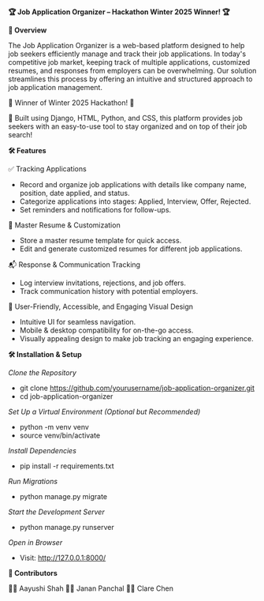**🏆 Job Application Organizer – Hackathon Winter 2025 Winner! 🏆**

**🚀 Overview**

The Job Application Organizer is a web-based platform designed to help job seekers efficiently manage and track their job applications. In today's competitive job market, keeping track of multiple applications, customized resumes, and responses from employers can be overwhelming. Our solution streamlines this process by offering an intuitive and structured approach to job application management.

🎉 Winner of Winter 2025 Hackathon! 🎉

🥇 Built using Django, HTML, Python, and CSS, this platform provides job seekers with an easy-to-use tool to stay organized and on top of their job search!

**🛠️ Features**

✅ Tracking Applications
- Record and organize job applications with details like company name, position, date applied, and status.
- Categorize applications into stages: Applied, Interview, Offer, Rejected.
- Set reminders and notifications for follow-ups.

📄 Master Resume & Customization
- Store a master resume template for quick access.
- Edit and generate customized resumes for different job applications.

📬 Response & Communication Tracking
- Log interview invitations, rejections, and job offers.
- Track communication history with potential employers.

🎨 User-Friendly, Accessible, and Engaging Visual Design
- Intuitive UI for seamless navigation.
- Mobile & desktop compatibility for on-the-go access.
- Visually appealing design to make job tracking an engaging experience.

**🛠️ Installation & Setup**

_Clone the Repository_
- git clone https://github.com/yourusername/job-application-organizer.git
- cd job-application-organizer

_Set Up a Virtual Environment (Optional but Recommended)_
- python -m venv venv
- source venv/bin/activate

_Install Dependencies_
- pip install -r requirements.txt

_Run Migrations_
- python manage.py migrate

_Start the Development Server_
- python manage.py runserver
    
_Open in Browser_
- Visit: http://127.0.0.1:8000/

**🤝 Contributors**

👩‍💻 Aayushi Shah
👨‍💻 Janan Panchal
👩‍💻 Clare Chen
